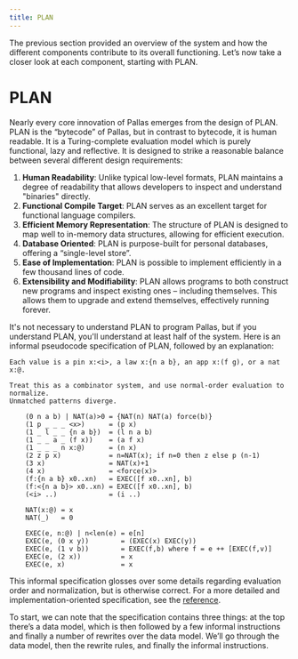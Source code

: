 ```yaml
---
title: PLAN
---
```


The previous section provided an overview of the system and how the different components contribute to its overall functioning. Let’s now take a closer look at each component, starting with PLAN.

# PLAN

Nearly every core innovation of Pallas emerges from the design of PLAN. PLAN is the “bytecode” of Pallas, but in contrast to bytecode, it is human readable. It is a Turing-complete evaluation model which is purely functional, lazy and reflective. It is designed to strike a reasonable balance between several different design requirements:

1. **Human Readability**: Unlike typical low-level formats, PLAN maintains a degree of readability that allows developers to inspect and understand "binaries" directly.  
2. **Functional Compile Target**: PLAN serves as an excellent target for functional language compilers.  
3. **Efficient Memory Representation**: The structure of PLAN is designed to map well to in-memory data structures, allowing for efficient execution.  
4. **Database Oriented**: PLAN is purpose-built for personal databases, offering a “single-level store”.  
5. **Ease of Implementation**: PLAN is possible to implement efficiently in a few thousand lines of code.  
6. **Extensibility and Modifiability**: PLAN allows programs to both construct new programs and inspect existing ones – including themselves. This allows them to upgrade and extend themselves, effectively running forever.

It's not necessary to understand PLAN to program Pallas, but if you understand PLAN, you'll understand at least half of the system. Here is an informal pseudocode specification of PLAN, followed by an explanation:

```unset
Each value is a pin x:<i>, a law x:{n a b}, an app x:(f g), or a nat x:@.

Treat this as a combinator system, and use normal-order evaluation to normalize.
Unmatched patterns diverge.

    (0 n a b) | NAT(a)>0 = {NAT(n) NAT(a) force(b)}  
    (1 p _ _ _ <x>)      = (p x)  
    (1 _ l _ _ {n a b})  = (l n a b)  
    (1 _ _ a _ (f x))    = (a f x)  
    (1 _ _ _ n x:@)      = (n x)  
    (2 z p x)            = n=NAT(x); if n=0 then z else p (n-1)  
    (3 x)                = NAT(x)+1  
    (4 x)                = <force(x)>  
    (f:{n a b} x0..xn)   = EXEC([f x0..xn], b)  
    (f:<{n a b}> x0..xn) = EXEC([f x0..xn], b)  
    (<i> ..)             = (i ..)

    NAT(x:@) = x  
    NAT(_)   = 0

    EXEC(e, n:@) | n<len(e) = e[n]  
    EXEC(e, (0 x y))        = (EXEC(x) EXEC(y))  
    EXEC(e, (1 v b))        = EXEC(f,b) where f = e ++ [EXEC(f,v)]  
    EXEC(e, (2 x))          = x  
    EXEC(e, x)              = x
```

This informal specification glosses over some details regarding evaluation order and normalization, but is otherwise correct. For a more detailed and implementation-oriented specification, see the [reference](reference/plan/plan.md).

To start, we can note that the specification contains three things: at the top there’s a data model, which is then followed by a few informal instructions and finally a number of rewrites over the data model. We’ll go through the data model, then the rewrite rules, and finally the informal instructions.
